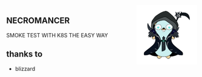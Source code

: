 <img align="right" width="159px" src="https://raw.githubusercontent.com/twskipper/necromancer/dev/logo/necromancer-log.png"> 

## NECROMANCER
SMOKE TEST WITH K8S THE EASY WAY

## thanks to
* blizzard
